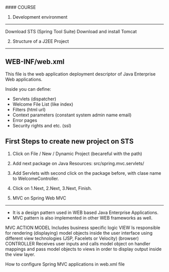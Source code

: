 #### COURSE


1. Development environment
--------------------------

Download STS (Spring Tool Suite)
Download and install Tomcat

2. Structure of a J2EE Project
------------------------------

## WEB-INF/web.xml 

This file is the web application deployment descriptor of Java Enterprise Web applications.

Inside you can define:
- Servlets (dispatcher)
- Welcome File List (like index)
- Filters (html url)
- Context parameters (constant system admin name email)
- Error pages 
- Security rights and etc. (ssl)


## First Steps to create new project on STS

1. Click on File / New / Dynamic Project (becareful with the path)
2. Add next package on Java Resources:
    src/spring.mvc.servlets/
3. Add Servlets with second click on the package before, with clase name to WelcomeController.
4. Click on 1.Next, 2.Next, 3.Next, Finish.
    

3. MVC on Spring Web MVC
------------------------
- It is a design pattern used in WEB based Java Enterprise Applications.
- MVC pattern is also implemented in other WEB frameworks as well.

MVC         ACTION
MODEL       Includes business specific logic
VIEW        Is responsible for rendering (displaying) model objects 
            inside the user interface using different view technologies
            (JSP, Facelets or Velocity) (browser)
CONTROLLER  Receives user inputs and calls model object on handler mappings 
            and pass model objects to views in order to display output inside 
            the view layer.


How to configure Spring MVC applications in web.xml file



